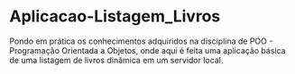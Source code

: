 # Aplicacao-Listagem_Livros
Pondo em prática os conhecimentos adquiridos na disciplina de POO - Programação Orientada a Objetos, onde aqui é feita uma aplicação básica de uma listagem de livros dinâmica em um servidor local.
